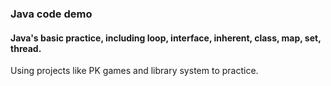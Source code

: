 ### Java code demo
#### Java's basic practice, including loop, interface, inherent, class, map, set, thread.
Using projects like PK games and library system to practice.
